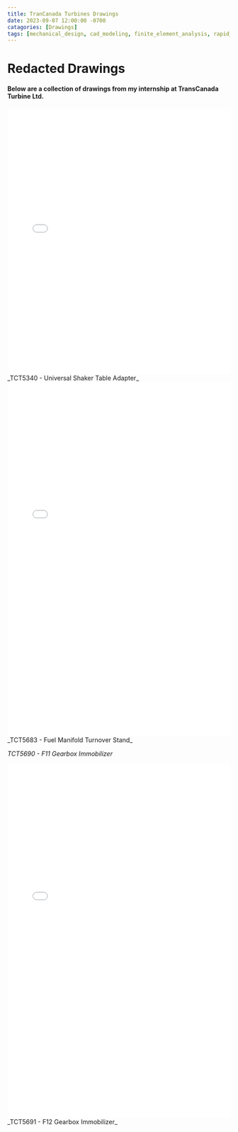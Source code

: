 ```yaml
---
title: TranCanada Turbines Drawings
date: 2023-09-07 12:00:00 -0700
catagories: [Drawings]
tags: [mechanical_design, cad_modeling, finite_element_analysis, rapid_prototyping, 3d_printing, product_development, solid_mechanics, thermal_analysis, technical_drawings, automation, mechatronics, systems_integration, project_management, manufacturing_processes, material_science, design_optimization, failure_analysis, energy_systems, electronics_integration, research_and_development, engineering_software, innovation, problem-solving, engineering_simulations]   #Lower Case
---
```


# Redacted Drawings

#### Below are a collection of drawings from my internship at TransCanada Turbine Ltd.

<iframe src="/assets/pdfs/Engineering Drawings/TCT5340.pdf" width="100%" height="600px" frameborder="0"></iframe>
_TCT5340 - Universal Shaker Table Adapter_



<iframe src="/assets/pdfs/Engineering Drawings/TCT5683.pdf" width="100%" height="800" frameborder="0"></iframe>
_TCT5683 - Fuel Manifold Turnover Stand_



<object data="/assets/pdfs/Engineering Drawings/TCT5690.pdf" width="100%" height="800" type="application/pdf"></object>
_TCT5690 - F11 Gearbox Immobilizer_



<embed src="/assets/pdfs/Engineering Drawings/TCT5691.pdf" type="application/pdf" width="100%" height="800">
_TCT5691 - F12 Gearbox Immobilizer_